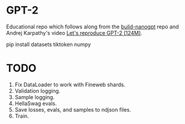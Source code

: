 # GPT-2 

Educational repo which follows along from the [build-nanogpt](https://github.com/karpathy/build-nanogpt) repo and Andrej Karpathy's video [Let's reproduce GPT-2 (124M)](https://www.youtube.com/watch?v=l8pRSuU81PU&feature=youtu.be).

pip install datasets tiktoken numpy

# TODO

1. Fix DataLoader to work with Fineweb shards.
2. Validation logging.
3. Sample logging.
4. HellaSwag evals.
5. Save losses, evals, and samples to ndjson files.
6. Train.